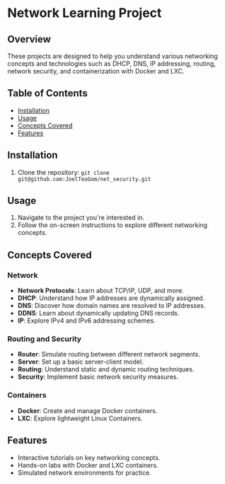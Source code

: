 # Network Learning Project

## Overview
These projects are designed to help you understand various networking concepts and technologies such as DHCP, DNS, IP addressing, routing, network security, and containerization with Docker and LXC.

## Table of Contents
- [Installation](#installation)
- [Usage](#usage)
- [Concepts Covered](#concepts-covered)
- [Features](#features)


## Installation
1. Clone the repository: `git clone git@github.com:JoelTeoGom/net_security.git`


## Usage
1. Navigate to the project you're interested in.
2. Follow the on-screen instructions to explore different networking concepts.

## Concepts Covered

### Network
- **Network Protocols**: Learn about TCP/IP, UDP, and more.
- **DHCP**: Understand how IP addresses are dynamically assigned.
- **DNS**: Discover how domain names are resolved to IP addresses.
- **DDNS**: Learn about dynamically updating DNS records.
- **IP**: Explore IPv4 and IPv6 addressing schemes.

### Routing and Security
- **Router**: Simulate routing between different network segments.
- **Server**: Set up a basic server-client model.
- **Routing**: Understand static and dynamic routing techniques.
- **Security**: Implement basic network security measures.

### Containers
- **Docker**: Create and manage Docker containers.
- **LXC**: Explore lightweight Linux Containers.

## Features
- Interactive tutorials on key networking concepts.
- Hands-on labs with Docker and LXC containers.
- Simulated network environments for practice.



